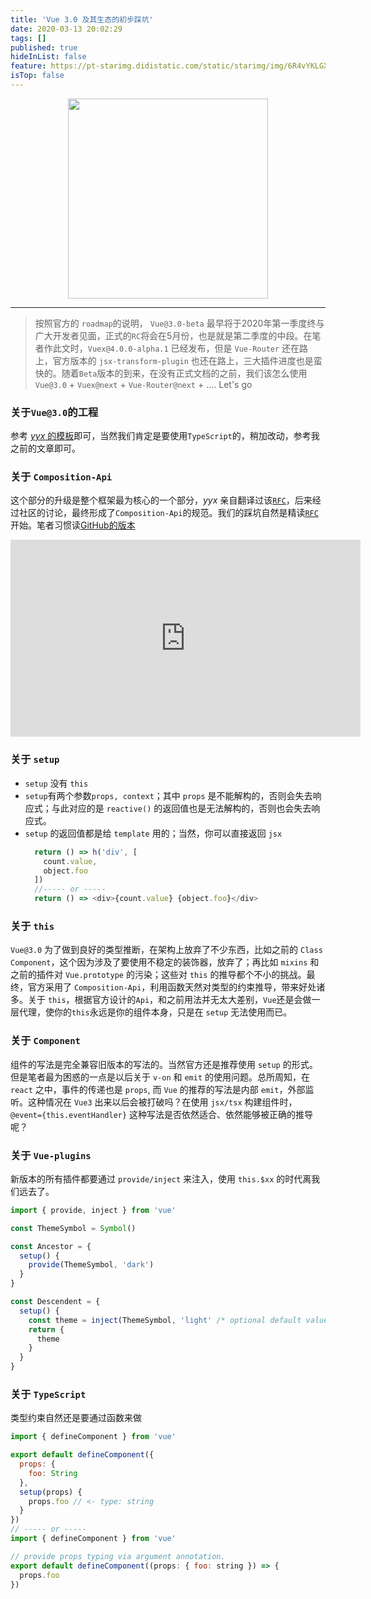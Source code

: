 ```yaml
---
title: 'Vue 3.0 及其生态的初步踩坑'
date: 2020-03-13 20:02:29
tags: []
published: true
hideInList: false
feature: https://pt-starimg.didistatic.com/static/starimg/img/6R4vYKLGXF1617332597832.png
isTop: false
---
```


<p align="center">
  <img style="height: 320px" src="https://pt-starimg.didistatic.com/static/starimg/img/6R4vYKLGXF1617332597832.png">
</p>

---

> 按照官方的 `roadmap`的说明， `Vue@3.0-beta` 最早将于2020年第一季度终与广大开发者见面，正式的`RC`将会在5月份，也是就是第二季度的中段。在笔者作此文时，`Vuex@4.0.0-alpha.1` 已经发布，但是 `Vue-Router` 还在路上，官方版本的 `jsx-transform-plugin` 也还在路上，三大插件进度也是蛮快的。随着`Beta`版本的到来，在没有正式文档的之前，我们该怎么使用 `Vue@3.0` + `Vuex@next` + `Vue-Router@next` + .... Let's go

### 关于`Vue@3.0`的工程
参考 [*yyx* 的模板](https://github.com/vuejs/vue-next-webpack-preview)即可，当然我们肯定是要使用`TypeScript`的，稍加改动，参考我之前的文章即可。

### 关于 `Composition-Api`
这个部分的升级是整个框架最为核心的一个部分，*yyx* 亲自翻译过该[`RFC`](https://zhuanlan.zhihu.com/p/68477600)，后来经过社区的讨论，最终形成了`Composition-Api`的规范。我们的踩坑自然是精读[`RFC`](https://composition-api.vuejs.org/) 开始。笔者习惯读[GitHub的版本](https://github.com/vuejs/rfcs/blob/master/active-rfcs/0013-composition-api.md)

<iframe width="560" height="315" style="margin: 0 auto" src="https://www.youtube.com/embed/6D58SI9P-aU" frameborder="0" allow="accelerometer; autoplay; encrypted-media; gyroscope; picture-in-picture" allowfullscreen></iframe>

### 关于 `setup`
- `setup` 没有 `this`
- `setup`有两个参数`props, context`；其中 `props` 是不能解构的，否则会失去响应式；与此对应的是 `reactive()` 的返回值也是无法解构的，否则也会失去响应式。
- `setup` 的返回值都是给 `template` 用的；当然，你可以直接返回 `jsx`
  ```javascript
    return () => h('div', [
      count.value,
      object.foo
    ])
    //----- or -----
    return () => <div>{count.value} {object.foo}</div>
  ```
  
### 关于 `this`
`Vue@3.0` 为了做到良好的类型推断，在架构上放弃了不少东西，比如之前的 `Class Component`，这个因为涉及了要使用不稳定的装饰器，放弃了；再比如 `mixins` 和之前的插件对 `Vue.prototype` 的污染；这些对 `this` 的推导都个不小的挑战。最终，官方采用了 `Composition-Api`，利用函数天然对类型的约束推导，带来好处诸多。关于 `this`，根据官方设计的`Api`，和之前用法并无太大差别，`Vue`还是会做一层代理，使你的`this`永远是你的组件本身，只是在 `setup` 无法使用而已。

### 关于 `Component`
组件的写法是完全兼容旧版本的写法的。当然官方还是推荐使用 `setup` 的形式。但是笔者最为困惑的一点是以后关于 `v-on` 和 `emit` 的使用问题。总所周知，在 `react` 之中，事件的传递也是 `props`, 而 `Vue` 的推荐的写法是内部 `emit`，外部监听。这种情况在 `Vue3` 出来以后会被打破吗？在使用 `jsx/tsx` 构建组件时，`@event={this.eventHandler}` 这种写法是否依然适合、依然能够被正确的推导呢？

### 关于 `Vue-plugins`
新版本的所有插件都要通过 `provide/inject` 来注入，使用 `this.$xx` 的时代离我们远去了。
```javascript
import { provide, inject } from 'vue'

const ThemeSymbol = Symbol()

const Ancestor = {
  setup() {
    provide(ThemeSymbol, 'dark')
  }
}

const Descendent = {
  setup() {
    const theme = inject(ThemeSymbol, 'light' /* optional default value */)
    return {
      theme
    }
  }
}
```

### 关于 `TypeScript`
类型约束自然还是要通过函数来做
```javascript
import { defineComponent } from 'vue'

export default defineComponent({
  props: {
    foo: String
  },
  setup(props) {
    props.foo // <- type: string
  }
})
// ----- or -----
import { defineComponent } from 'vue'

// provide props typing via argument annotation.
export default defineComponent((props: { foo: string }) => {
  props.foo
})
```